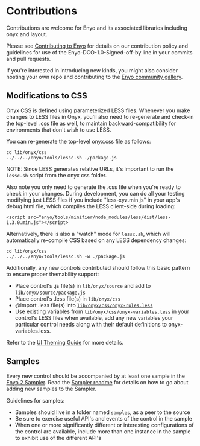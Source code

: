 # Contributions

Contributions are welcome for Enyo and its associated libraries including onyx and layout.

Please see [Contributing to Enyo](http://enyojs.com/community/contribute/) for details
on our contribution policy and guidelines for use of the Enyo-DCO-1.0-Signed-off-by
line in your commits and pull requests.

If you're interested in introducing new kinds, you might also consider hosting your own repo
and contributing to the [Enyo community gallery](http://enyojs.com/gallery).

## Modifications to CSS

Onyx CSS is defined using parameterized LESS files.  Whenever you make changes to LESS files in Onyx, you'll also need to re-generate and check-in the top-level .css file as well, to maintain backward-compatibility for environments that don't wish to use LESS.

You can re-generate the top-level onyx.css file as follows:

    cd lib/onyx/css
    ../../../enyo/tools/lessc.sh ./package.js

NOTE: Since LESS generates relative URLs, it's important to run the `lessc.sh` script from the onyx css folder.

Also note you only need to generate the .css file when you're ready to check in your changes.  During development, you can do all your testing modifying just LESS files if you include "less-xyz.min.js" in your app's debug.html file, which compiles the LESS client-side during loading:

    <script src="enyo/tools/minifier/node_modules/less/dist/less-1.3.0.min.js"></script>
    
Alternatively, there is also a "watch" mode for `lessc.sh`, which will automatically re-compile CSS based on any LESS dependency changes:

    cd lib/onyx/css
    ../../../enyo/tools/lessc.sh -w ./package.js

Additionally, any new controls contributed should follow this basic pattern to ensure proper themability support:

* Place control's .js file(s) in `lib/onyx/source` and add to `lib/onyx/source/package.js`
* Place control's .less file(s) in `lib/onyx/css`
* @import .less file(s) into [`lib/onyx/css/onyx-rules.less`](https://github.com/enyojs/onyx/blob/master/css/onyx-rules.less)
* Use existing variables from [`lib/onyx/css/onyx-variables.less`](https://github.com/enyojs/onyx/blob/master/css/onyx-variables.less) in your control's LESS files when available, add any new variables your particular control needs along with their default definitions to onyx-variables.less.

Refer to the [UI Theming Guide](https://github.com/enyojs/enyo/wiki/UI-Theming) for more details.

## Samples

Every new control should be accompanied by at least one sample in the [Enyo 2 Sampler](http://enyojs.com/sampler).  Read the [Sampler readme](https://github.com/enyojs/sampler) for details on how to go about adding new samples to the Sampler.  

Guidelines for samples:

* Samples should live in a folder named `samples`, as a peer to the source
* Be sure to exercise useful API's and events of the control in the sample
* When one or more significantly different or interesting configurations of the control are available, include more than one instance in the sample to exhibit use of the different API's
